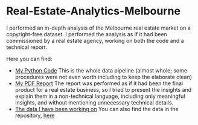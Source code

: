 # Real-Estate-Analytics-Melbourne
I performed an in-depth analysis of the Melbourne real estate market on a copyright-free dataset. I performed the analysis as if it had been commissioned by a real estate agency, working on both the code and a technical report.


Here you can find:
- [My Python Code](https://github.com/ANDREAaNAPPI/Real-Estate-Analytics-Melbourne/blob/main/Real_Estate_Melbourne.ipynb)
  This is the whole data pipeline (almost whole; some procedures were not even worth including to keep the elaborate clean)
- [My PDF Report](https://github.com/ANDREAaNAPPI/Real-Estate-Analytics-Melbourne/blob/main/Real%20Estate%20Melbourne%20data%20analysis%20Report.pdf)
  The report was performed as if it had been the final product for a real estate business, so I tried to present the insights and explain them in a non-technical language, including only meaningful insights, and 
  without mentioning unnecessary technical details.
- [The data I have been working on](https://www.kaggle.com/datasets/dansbecker/melbourne-housing-snapshot)
  You can also find the data in the repository, [here](https://github.com/ANDREAaNAPPI/Real-Estate-Analytics-Melbourne/blob/main/Melbourne%20housing%20Data.zip)
